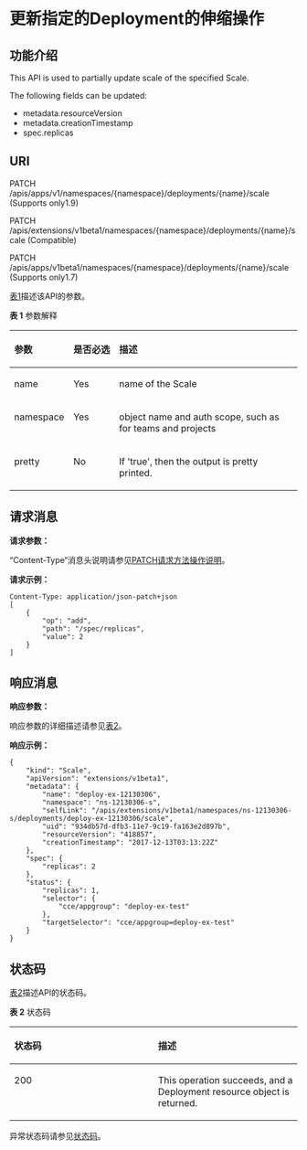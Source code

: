 # 更新指定的Deployment的伸缩操作<a name="cce_02_0131"></a>

## 功能介绍<a name="section62265761"></a>

This API is used to partially update scale of the specified Scale.

The following fields can be updated:

-   metadata.resourceVersion
-   metadata.creationTimestamp
-   spec.replicas

## URI<a name="section23520938"></a>

PATCH /apis/apps/v1/namespaces/\{namespace\}/deployments/\{name\}/scale \(Supports only1.9\)

PATCH /apis/extensions/v1beta1/namespaces/\{namespace\}/deployments/\{name\}/scale \(Compatible\)

PATCH /apis/apps/v1beta1/namespaces/\{namespace\}/deployments/\{name\}/scale \(Supports only1.7\)

[表1](#d0e37306)描述该API的参数。

**表 1**  参数解释

<a name="d0e37306"></a>
<table><thead align="left"><tr id="row41369621"><th class="cellrowborder" valign="top" width="17.348265173482652%" id="mcps1.2.4.1.1"><p id="p65652297517"><a name="p65652297517"></a><a name="p65652297517"></a>参数</p>
</th>
<th class="cellrowborder" valign="top" width="16.328367163283673%" id="mcps1.2.4.1.2"><p id="p165661629135114"><a name="p165661629135114"></a><a name="p165661629135114"></a>是否必选</p>
</th>
<th class="cellrowborder" valign="top" width="66.32336766323368%" id="mcps1.2.4.1.3"><p id="p14567629115114"><a name="p14567629115114"></a><a name="p14567629115114"></a>描述</p>
</th>
</tr>
</thead>
<tbody><tr id="row33508240"><td class="cellrowborder" valign="top" width="17.348265173482652%" headers="mcps1.2.4.1.1 "><p id="p29812883"><a name="p29812883"></a><a name="p29812883"></a>name</p>
</td>
<td class="cellrowborder" valign="top" width="16.328367163283673%" headers="mcps1.2.4.1.2 "><p id="p66033360"><a name="p66033360"></a><a name="p66033360"></a>Yes</p>
</td>
<td class="cellrowborder" valign="top" width="66.32336766323368%" headers="mcps1.2.4.1.3 "><p id="p47101933"><a name="p47101933"></a><a name="p47101933"></a>name of the Scale</p>
</td>
</tr>
<tr id="row21264215"><td class="cellrowborder" valign="top" width="17.348265173482652%" headers="mcps1.2.4.1.1 "><p id="p44679848"><a name="p44679848"></a><a name="p44679848"></a>namespace</p>
</td>
<td class="cellrowborder" valign="top" width="16.328367163283673%" headers="mcps1.2.4.1.2 "><p id="p62297901"><a name="p62297901"></a><a name="p62297901"></a>Yes</p>
</td>
<td class="cellrowborder" valign="top" width="66.32336766323368%" headers="mcps1.2.4.1.3 "><p id="p12965198"><a name="p12965198"></a><a name="p12965198"></a>object name and auth scope, such as for teams and projects</p>
</td>
</tr>
<tr id="row49577925"><td class="cellrowborder" valign="top" width="17.348265173482652%" headers="mcps1.2.4.1.1 "><p id="p56389021"><a name="p56389021"></a><a name="p56389021"></a>pretty</p>
</td>
<td class="cellrowborder" valign="top" width="16.328367163283673%" headers="mcps1.2.4.1.2 "><p id="p4107973"><a name="p4107973"></a><a name="p4107973"></a>No</p>
</td>
<td class="cellrowborder" valign="top" width="66.32336766323368%" headers="mcps1.2.4.1.3 "><p id="p64310373"><a name="p64310373"></a><a name="p64310373"></a>If 'true', then the output is pretty printed.</p>
</td>
</tr>
</tbody>
</table>

## 请求消息<a name="section10361851"></a>

**请求参数：**

“Content-Type“消息头说明请参见[PATCH请求方法操作说明](PATCH请求方法操作说明.md)。

**请求示例：**

```
Content-Type: application/json-patch+json
[
    {
        "op": "add",
        "path": "/spec/replicas",
        "value": 2
    }
]
```

## 响应消息<a name="section26147797"></a>

**响应参数：**

响应参数的详细描述请参见[表2](创建Deployment.md#table12862324102610)。

**响应示例：**

```
{
    "kind": "Scale",
    "apiVersion": "extensions/v1beta1",
    "metadata": {
        "name": "deploy-ex-12130306",
        "namespace": "ns-12130306-s",
        "selfLink": "/apis/extensions/v1beta1/namespaces/ns-12130306-s/deployments/deploy-ex-12130306/scale",
        "uid": "934db57d-dfb3-11e7-9c19-fa163e2d897b",
        "resourceVersion": "418857",
        "creationTimestamp": "2017-12-13T03:13:22Z"
    },
    "spec": {
        "replicas": 2
    },
    "status": {
        "replicas": 1,
        "selector": {
            "cce/appgroup": "deploy-ex-test"
        },
        "targetSelector": "cce/appgroup=deploy-ex-test"
    }
}
```

## 状态码<a name="section34003585"></a>

[表2](#d0e37399)描述API的状态码。

**表 2**  状态码

<a name="d0e37399"></a>
<table><thead align="left"><tr id="row19360173"><th class="cellrowborder" valign="top" width="50%" id="mcps1.2.3.1.1"><p id="p24670187"><a name="p24670187"></a><a name="p24670187"></a>状态码</p>
</th>
<th class="cellrowborder" valign="top" width="50%" id="mcps1.2.3.1.2"><p id="p52128170"><a name="p52128170"></a><a name="p52128170"></a>描述</p>
</th>
</tr>
</thead>
<tbody><tr id="row61632274"><td class="cellrowborder" valign="top" width="50%" headers="mcps1.2.3.1.1 "><p id="p26158282"><a name="p26158282"></a><a name="p26158282"></a>200</p>
</td>
<td class="cellrowborder" valign="top" width="50%" headers="mcps1.2.3.1.2 "><p id="p38446074"><a name="p38446074"></a><a name="p38446074"></a>This operation succeeds, and a Deployment resource object is returned.</p>
</td>
</tr>
</tbody>
</table>

异常状态码请参见[状态码](状态码.md)。

